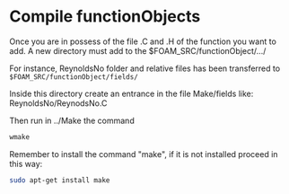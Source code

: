 # Compile functionObjects

Once you are in possess of the file .C and .H of the function you want
to add. A new directory must add to the $FOAM_SRC/functionObject/…/

For instance, ReynoldsNo folder and relative files has been transferred
to ```$FOAM_SRC/functionObject/fields/```

Inside this directory create an entrance in the file Make/fields like:
ReynoldsNo/ReynodsNo.C

Then run in ../Make the command
```sh
wmake
```
Remember to install the command "make", if it is not installed proceed in this way:

```sh
sudo apt-get install make
```
<!--  Script to show the footer   -->
<html>
<script
    src="https://code.jquery.com/jquery-3.3.1.js"
    integrity="sha256-2Kok7MbOyxpgUVvAk/HJ2jigOSYS2auK4Pfzbm7uH60="
    crossorigin="anonymous">
</script>
<script>
$(function(){
  $("#footer").load("../footers/footer_first_level_depth.html");
});
</script>
<body>
<div id="footer"></div>
</body>
</html>
